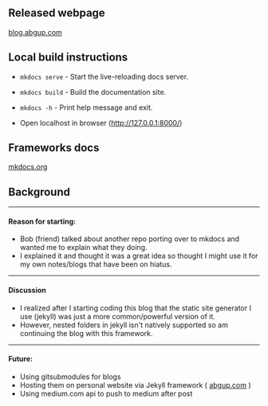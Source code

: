 ## Released webpage

[blog.abgup.com](https://blog.abgup.com)

## Local build instructions

- `mkdocs serve` - Start the live-reloading docs server.
- `mkdocs build` - Build the documentation site.
- `mkdocs -h` - Print help message and exit.

- Open localhost in browser (http://127.0.0.1:8000/)


## Frameworks docs

[mkdocs.org](https://mkdocs.com)

## Background

--- 

#### Reason for starting:

- Bob (friend) talked about another repo porting over to mkdocs and wanted me to explain what they doing.
- I explained it and thought it was a great idea so thought I might use it for my own notes/blogs that have been on hiatus.

--- 

#### Discussion

- I realized after I starting coding this blog that the static site generator I use (jekyll) was just a more common/powerful version of it. 
- However, nested folders in jekyll isn't natively supported so am continuing the blog with this framework.

--- 

#### Future:

- Using gitsubmodules for blogs
- Hosting them on personal website via Jekyll framework ( [abgup.com](abgup.com) )
- Using medium.com api to push to medium after post


